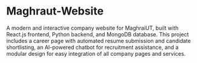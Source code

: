 # Maghraut-Website
A modern and interactive company website for MaghraiUT, built with React.js frontend, Python backend, and MongoDB database. This project includes a career page with automated resume submission and candidate shortlisting, an AI-powered chatbot for recruitment assistance, and a modular design for easy integration of all company pages and services.
